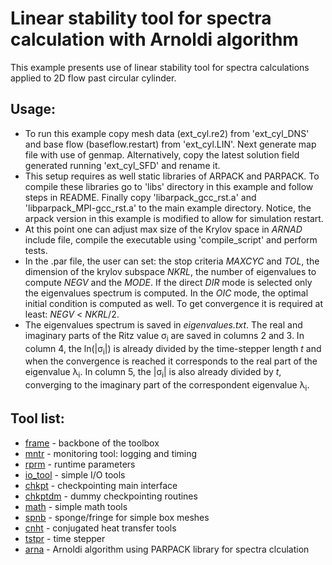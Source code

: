 # Linear stability tool for spectra calculation with Arnoldi algorithm

This example presents use of linear stability tool for spectra calculations applied
to 2D flow past circular cylinder.

## Usage:
  - To run this example copy mesh data (ext_cyl.re2) from 'ext_cyl_DNS' and base flow (baseflow.restart) from 'ext_cyl.LIN'. Next generate map file with use of genmap. Alternatively, copy the latest solution field generated running 'ext_cyl_SFD' and rename it. 
  - This setup requires as well static libraries of ARPACK and PARPACK. To compile these libraries go to 'libs' directory in this example and follow steps in README. Finally copy 'libarpack_gcc_rst.a' and 'libparpack_MPI-gcc_rst.a' to the main example directory. Notice, the arpack version in this example is modified to allow for simulation restart.
  - At this point one can adjust max size of the Krylov space in _ARNAD_ include file, compile the executable using 'compile_script' and perform tests. 
  - In the .par file, the user can set: the stop criteria _MAXCYC_ and _TOL_, the dimension of the krylov subspace _NKRL_, the number of eigenvalues to compute _NEGV_ and the _MODE_. If the direct _DIR_ mode is selected only the eigenvalues spectrum is computed. In the _OIC_ mode, the optimal initial condition is computed as well. To get convergence it is required at least: _NEGV_ < _NKRL_/2.
  - The eigenvalues spectrum is saved in _eigenvalues.txt_. The real and imaginary parts of the Ritz value &sigma;<sub>i</sub> are saved in columns 2 and 3. In column 4, the ln(|&sigma;<sub>i</sub>|) is already divided by the time-stepper length _t_ and when the convergence is reached it corresponds to the real part of the eigenvalue &lambda;<sub>i</sub>. In column 5, the |&sigma;<sub>i</sub>| is also already divided by _t_, converging to the imaginary part of the correspondent eigenvalue &lambda;<sub>i</sub>. 

## Tool list:
* [frame](https://kth-nek5000.github.io/KTH_Framework/group__frame.html) - backbone of the toolbox
* [mntr](https://kth-nek5000.github.io/KTH_Framework/group__mntr.html) - monitoring tool: logging and timing
* [rprm](https://kth-nek5000.github.io/KTH_Framework/group__rprm.html) - runtime parameters
* [io_tool](https://kth-nek5000.github.io/KTH_Framework/group__io__tools.html) - simple I/O tools
* [chkpt](https://kth-nek5000.github.io/KTH_Framework/group__chkpt.html) - checkpointing main interface
* [chkptdm](https://kth-nek5000.github.io/KTH_Framework/group__chkptdm.html) - dummy checkpointing routines
* [math](https://kth-nek5000.github.io/KTH_Framework/group__math.html) - simple math tools
* [spnb](https://kth-nek5000.github.io/KTH_Framework/group__spnb.html) - sponge/fringe for simple box meshes
* [cnht](https://kth-nek5000.github.io/KTH_Framework/group__cnht.html) - conjugated heat transfer tools
* [tstpr](https://kth-nek5000.github.io/KTH_Framework/group__tstpr.html) - time stepper
* [arna](https://kth-nek5000.github.io/KTH_Framework/group__arna.html) - Arnoldi algorithm using PARPACK library for spectra clculation
